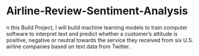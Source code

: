 # Airline-Review-Sentiment-Analysis
n this Build Project, I will build machine learning models to train computer software to interpret text and predict whether a customer’s attitude is positive, negative or neutral towards the service they received from six U.S. airline companies based on text data from Twitter. ​
